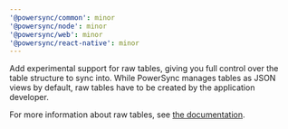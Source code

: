 ```yaml
---
'@powersync/common': minor
'@powersync/node': minor
'@powersync/web': minor
'@powersync/react-native': minor
---
```


Add experimental support for raw tables, giving you full control over the table structure to sync into.
While PowerSync manages tables as JSON views by default, raw tables have to be created by the application
developer.

For more information about raw tables, see [the documentation](https://docs.powersync.com/usage/use-case-examples/raw-tables).
